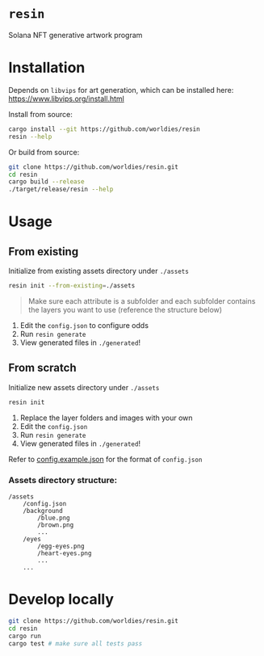 # `resin`
Solana NFT generative artwork program

# Installation
Depends on `libvips` for art generation, which can be installed here: https://www.libvips.org/install.html

Install from source:
```sh
cargo install --git https://github.com/worldies/resin
resin --help
```

Or build from source:
```sh
git clone https://github.com/worldies/resin.git
cd resin
cargo build --release
./target/release/resin --help
```

# Usage
## From existing
Initialize from existing assets directory under `./assets`
```sh
resin init --from-existing=./assets
```
> Make sure each attribute is a subfolder and each subfolder contains the layers you want to use (reference the structure below)

1. Edit the `config.json` to configure odds
2. Run `resin generate`
3. View generated files in `./generated`!

## From scratch
Initialize new assets directory under `./assets`
```sh
resin init
```

1. Replace the layer folders and images with your own
2. Edit the `config.json`
3. Run `resin generate`
4. View generated files in `./generated`!

Refer to [config.example.json](https://github.com/worldies/resin/blob/main/config.example.json) for the format of `config.json`

### Assets directory structure:
```
/assets
    /config.json
    /background
        /blue.png
        /brown.png
        ...
    /eyes
        /egg-eyes.png
        /heart-eyes.png
        ...
    ...
```

# Develop locally
```sh
git clone https://github.com/worldies/resin.git
cd resin
cargo run
cargo test # make sure all tests pass
```

